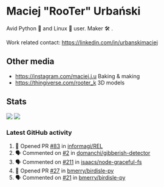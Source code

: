 # Maciej "RooTer" Urbański

Avid Python 🐍 and Linux 🐧 user.
Maker 🛠 .

Work related contact: https://linkedin.com/in/urbanskimaciej

## Other media

* https://instagram.com/maciej.j.u Baking & making
* https://thingiverse.com/rooter_k 3D models

## Stats

![](https://github-readme-stats.vercel.app/api?username=rooterkyberian&hide_title=true&show_icons=true&count_private=true&theme=graywhite)
![](https://komarev.com/ghpvc/?username=rooterkyberian&color=lightgray&style=flat-square)

### Latest GitHub activity
<!--START_SECTION:activity-->
1. 💪 Opened PR [#83](https://github.com/informagi/REL/pull/83) in [informagi/REL](https://github.com/informagi/REL)
2. 🗣 Commented on [#2](https://github.com/domanchi/gibberish-detector/issues/2) in [domanchi/gibberish-detector](https://github.com/domanchi/gibberish-detector)
3. 🗣 Commented on [#211](https://github.com/isaacs/node-graceful-fs/issues/211) in [isaacs/node-graceful-fs](https://github.com/isaacs/node-graceful-fs)
4. 💪 Opened PR [#27](https://github.com/bmerry/birdisle-py/pull/27) in [bmerry/birdisle-py](https://github.com/bmerry/birdisle-py)
5. 🗣 Commented on [#21](https://github.com/bmerry/birdisle-py/issues/21) in [bmerry/birdisle-py](https://github.com/bmerry/birdisle-py)
<!--END_SECTION:activity-->
